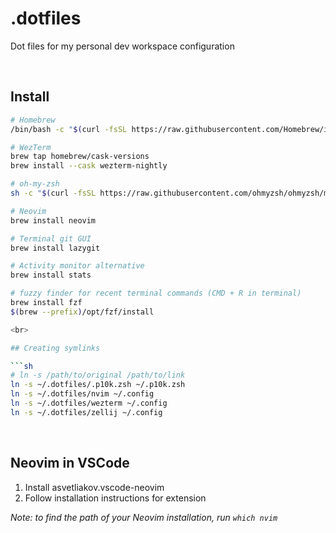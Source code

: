 # .dotfiles

Dot files for my personal dev workspace configuration

<br>

## Install

```sh
# Homebrew
/bin/bash -c "$(curl -fsSL https://raw.githubusercontent.com/Homebrew/install/HEAD/install.sh)"

# WezTerm
brew tap homebrew/cask-versions
brew install --cask wezterm-nightly

# oh-my-zsh
sh -c "$(curl -fsSL https://raw.githubusercontent.com/ohmyzsh/ohmyzsh/master/tools/install.sh)"

# Neovim
brew install neovim

# Terminal git GUI
brew install lazygit

# Activity monitor alternative
brew install stats

# fuzzy finder for recent terminal commands (CMD + R in terminal)
brew install fzf
$(brew --prefix)/opt/fzf/install

<br>

## Creating symlinks

```sh
# ln -s /path/to/original /path/to/link
ln -s ~/.dotfiles/.p10k.zsh ~/.p10k.zsh
ln -s ~/.dotfiles/nvim ~/.config
ln -s ~/.dotfiles/wezterm ~/.config
ln -s ~/.dotfiles/zellij ~/.config
```

<br>

## Neovim in VSCode

1. Install asvetliakov.vscode-neovim
2. Follow installation instructions for extension

_Note: to find the path of your Neovim installation, run <code>which nvim</code>_
